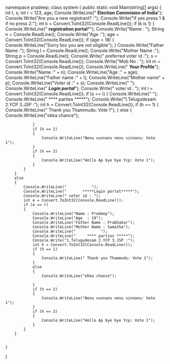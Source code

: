 namespace pradeep;
class system
{
    public static void Main(string[] args)
    {
        int t, s; int r = 123, age;
        Console.WriteLine("         ****Election Commision of India****");
        Console.Write("Are you a new registrant? :");
        Console.Write("if yes press 1 & if no press 2:");
        int k = Convert.ToInt32(Console.ReadLine());
        if (k is 1)
        {
            Console.WriteLine("       ****registration portal*****");
            Console.Write("Name : ");
            String n = Console.ReadLine();
            Console.Write("Age :");
            age = Convert.ToInt32(Console.ReadLine());
            if (age < 18)
            {
                Console.WriteLine("Sorry bro you are not eligible");
            }
            Console.Write("Father Name :");
            String l = Console.ReadLine();
            Console.Write("Mother Name :");
            String p = Console.ReadLine();
            Console.Write(" preferred voter id :");
            s = Convert.ToInt32(Console.ReadLine());
            Console.Write("Mob No : ");
            int m = Convert.ToInt32(Console.ReadLine());
            Console.WriteLine("     ****Your Profile****");
            Console.Write("Name :" + n);
            Console.WriteLine("Age :" + age);
            Console.WriteLine("Father name :" + l);
            Console.WriteLine("Mother name" + p);
            Console.WriteLine("Voter id :" + s);
            Console.WriteLine("         ");
            Console.WriteLine("       *****Login portal*****");
            Console.Write(" voter id : ");
            int i = Convert.ToInt32(Console.ReadLine());
            if (s == i)
            {
                Console.WriteLine("           ");
                Console.WriteLine("     **** parties *****");
                Console.Write("1.Telugudesam 2.YCP 3.JSP :");
                int h = Convert.ToInt32(Console.ReadLine());
                if (h == 1)
                {
                    Console.WriteLine(" Thank you Thammudu: Vote 1");
                }
                else
                {
                    Console.WriteLine("okka chance");

                }
                if (h == 2)
                {
                    Console.WriteLine("Nenu vunnanu nenu vinnanu: Vote 1");
                }
                if (h == 3)
                {
                    Console.WriteLine("Hello Ap bye bye Ycp: Vote 1");
                }
            }
        }
        else
        {
            Console.WriteLine("           ");
            Console.WriteLine("       *****Login portal*****");
            Console.WriteLine(" voter id : ");
            int e = Convert.ToInt32(Console.ReadLine());
            if (e == r)
            {
                Console.WriteLine("Name : Pradeep");
                Console.WriteLine("Age  : 19");
                Console.WriteLine("Father Name : Prabhakar");
                Console.WriteLine("Mother Name : Samatha");
                Console.WriteLine("           ");
                Console.WriteLine("     **** parties *****");
                Console.Write("1.Telugudesam 2.YCP 3.JSP :");
                int h = Convert.ToInt32(Console.ReadLine());
                if (h == 1)
                {
                    Console.WriteLine(" Thank you Thammudu: Vote 1");
                }
                else
                {
                    Console.WriteLine("okka chance");

                }
                if (h == 2)
                {
                    Console.WriteLine("Nenu vunnanu nenu vinnanu: Vote 1");
                }
                if (h == 3)
                {
                    Console.WriteLine("Hello Ap bye bye Ycp: Vote 1");
                }
            }
        }


    }



    
}
